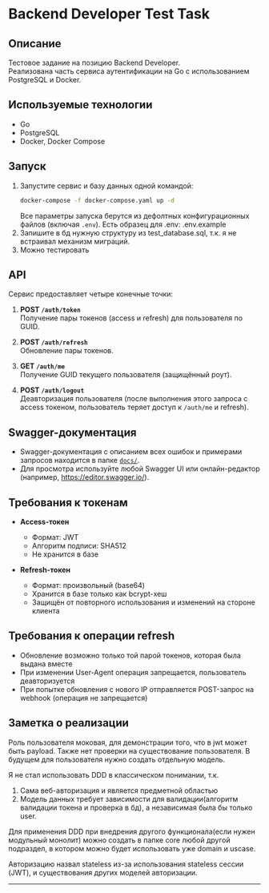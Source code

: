 # Backend Developer Test Task

## Описание

Тестовое задание на позицию Backend Developer.  
Реализована часть сервиса аутентификации на Go с использованием PostgreSQL и Docker.

## Используемые технологии

- Go
- PostgreSQL
- Docker, Docker Compose

## Запуск

1. Запустите сервис и базу данных одной командой:
   ```sh
   docker-compose -f docker-compose.yaml up -d
   ```
   Все параметры запуска берутся из дефолтных конфигурационных файлов (включая `.env`).
   Есть образец для .env: .env.example
2. Запишите в бд нужную структуру из test_database.sql, т.к. я не встраивал механизм миграций.
3. Можно тестировать

## API

Сервис предоставляет четыре конечные точки:

1. **POST `/auth/token`**  
   Получение пары токенов (access и refresh) для пользователя по GUID.

2. **POST `/auth/refresh`**  
   Обновление пары токенов.

3. **GET `/auth/me`**  
   Получение GUID текущего пользователя (защищённый роут).

4. **POST `/auth/logout`**  
   Деавторизация пользователя (после выполнения этого запроса с access токеном, пользователь теряет доступ к `/auth/me` и refresh).

## Swagger-документация

- Swagger-документация с описанием всех ошибок и примерами запросов находится в папке [`docs/`](./auth_service/docs).
- Для просмотра используйте любой Swagger UI или онлайн-редактор (например, https://editor.swagger.io/).

## Требования к токенам

- **Access-токен**
  - Формат: JWT
  - Алгоритм подписи: SHA512
  - Не хранится в базе

- **Refresh-токен**
  - Формат: произвольный (base64)
  - Хранится в базе только как bcrypt-хеш
  - Защищён от повторного использования и изменений на стороне клиента

## Требования к операции refresh

- Обновление возможно только той парой токенов, которая была выдана вместе
- При изменении User-Agent операция запрещается, пользователь деавторизуется
- При попытке обновления с нового IP отправляется POST-запрос на webhook (операция не запрещается)


## Заметка о реализации

Роль пользователя моковая, для демонстрации того, что в jwt может быть payload. Также нет проверки на существование пользователя. В будущем для пользователя нужно создать отдельную модель.

Я не стал использовать DDD в классическом понимании, т.к. 
1. Сама веб-авторизация и является предметной областью
2. Модель данных требует зависимости для валидации(алгоритм валидации токена и проверка в бд), а независимая была бы только user. 

Для применения DDD при внедрения другого функционала(если нужен модульный монолит) можно создать в папке core любой другой подраздел, в котором можно будет использовать уже domain и uscase.

Авторизацию назвал stateless из-за использования stateless сессии (JWT), и существования других моделей авторизации.

---

